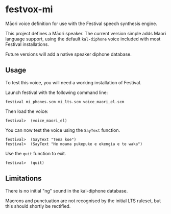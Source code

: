 festvox-mi
==========

Māori voice definition for use with the Festival speech synthesis engine.

This project defines a Māori speaker. The current version simple adds Maori
language support, using the default `kal-diphone` voice included with
most Festival installations.

Future versions will add a native speaker diphone database.

Usage
-----

To test this voice, you will need a working installation of Festival.

Launch festival with the following command line:

    festival mi_phones.scm mi_lts.scm voice_maori_el.scm

Then load the voice:

    festival>  (voice_maori_el)

You can now test the voice using the `SayText` function.

    festival>  (SayText "Tena koe")
    festival>  (SayText "He moana pukepuke e ekengia e te waka")

Use the `quit` function to exit.

    festival>  (quit)

Limitations
-----------

There is no initial "ng" sound in the kal-diphone database.

Macrons and punctuation are not recognised by the initial LTS ruleset,
but this should shortly be rectified.

